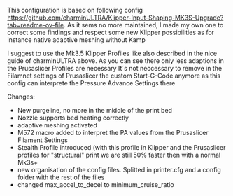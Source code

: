 This configuration is based on following config https://github.com/charminULTRA/Klipper-Input-Shaping-MK3S-Upgrade?tab=readme-ov-file.
As it sems no more maintained, I made my own one to correct some findings and respect some new Klipper possibilities as for instance native adaptive meshing without Kamp

I suggest to use the Mk3.5 Klipper Profiles like also described in the nice guide of charminULTRA above. As you can see there only less adaptions in the Prusaslicer Profiles are necessary
It´s not neccessary to remove in the Filamnet settings of Prusaslicer the custom Start-G-Code anymore as this config can interprete the Pressure Advance Settings there

Changes:
- New purgeline, no more in the middle of the print bed
- Nozzle supports bed heating correctly
- adaptive meshing activated
- M572 macro added to interpret the PA values from the Prusaslicer Filament Settings
- Stealth Profile introduced (with this profile in Klipper and the Prusaslicer profiles for "structural" print we are still 50% faster then with a normal Mk3s+
- new organisation of the config files. Splitted in printer.cfg and a config folder with the rest of the files
- changed max_accel_to_decel to minimum_cruise_ratio
